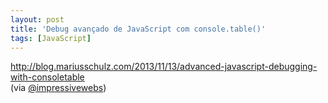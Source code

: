 ```yaml
---
layout: post
title: 'Debug avançado de JavaScript com console.table()'
tags: [JavaScript]
---
```


<http://blog.mariusschulz.com/2013/11/13/advanced-javascript-debugging-with-consoletable><br>
(via [@impressivewebs](https://twitter.com/ImpressiveWebs/status/407949940477165568))
